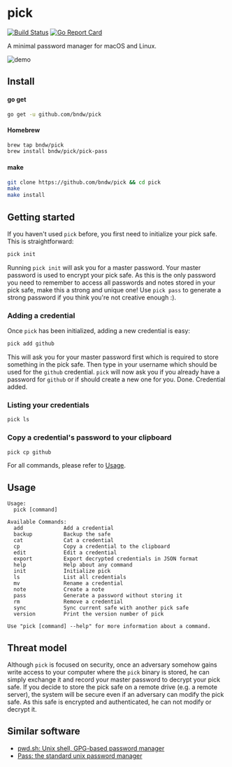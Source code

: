 pick
====
[![Build Status](https://travis-ci.org/bndw/pick.svg?branch=master)](https://travis-ci.org/bndw/pick)
[![Go Report Card](https://goreportcard.com/badge/github.com/bndw/pick)](https://goreportcard.com/report/github.com/bndw/pick)

A minimal password manager for macOS and Linux.

![demo](./demo.gif)

## Install

#### go get
```sh
go get -u github.com/bndw/pick
```

#### Homebrew
```sh
brew tap bndw/pick
brew install bndw/pick/pick-pass
```

#### make
```sh
git clone https://github.com/bndw/pick && cd pick
make
make install
```

## Getting started

If you haven't used `pick` before, you first need to initialize your pick safe. This is straightforward:
```sh
pick init
```
Running `pick init` will ask you for a master password. Your master password is used to encrypt your pick safe. As this is the only password you need to remember to access all passwords and notes stored in your pick safe, make this a strong and unique one! Use `pick pass` to generate a strong password if you think you're not creative enough :).

### Adding a credential

Once `pick` has been initialized, adding a new credential is easy:
```sh
pick add github
```
This will ask you for your master password first which is required to store something in the pick safe.
Then type in your username which should be used for the `github` credential.
`pick` will now ask you if you already have a password for `github` or if should create a new one for you.
Done. Credential added.

### Listing your credentials

```sh
pick ls
```

### Copy a credential's password to your clipboard

```sh
pick cp github
```

For all commands, please refer to [Usage](#usage).

## Usage
```
Usage:
  pick [command]

Available Commands:
  add             Add a credential
  backup          Backup the safe
  cat             Cat a credential
  cp              Copy a credential to the clipboard
  edit            Edit a credential
  export          Export decrypted credentials in JSON format
  help            Help about any command
  init            Initialize pick
  ls              List all credentials
  mv              Rename a credential
  note            Create a note
  pass            Generate a password without storing it
  rm              Remove a credential
  sync            Sync current safe with another pick safe
  version         Print the version number of pick

Use "pick [command] --help" for more information about a command.
```

## Threat model

Although `pick` is focused on security, once an adversary somehow gains write access to your computer where the `pick` binary is stored, he can simply exchange it and record your master password to decrypt your pick safe.
If you decide to store the pick safe on a remote drive (e.g. a remote server), the system will be secure even if an adversary can modify the pick safe. As this safe is encrypted and authenticated, he can not modify or decrypt it.

## Similar software
* [pwd.sh: Unix shell, GPG-based password manager](https://github.com/drduh/pwd.sh)
* [Pass: the standard unix password manager](https://www.passwordstore.org/)
